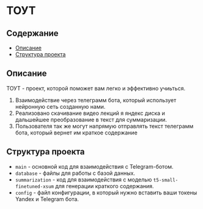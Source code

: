 # ТОУТ

## Содержание
- [Описание](#описание)
- [Структура проекта](#структурапроекта)

## Описание
ТОУТ - проект, которой поможет вам легко и эффективно учиьться.
1) Взаимодействие через телеграмм бота, который использует нейронную сеть созданную нами.
2) Реализовано скачивание видео лекций я яндекс диска и дальшейшее преобразование в текст для суммаризации.
3) Пользователя так же могут напрямую отправлять текст телеграмм бота, который вернет им краткое содержание

## Структура проекта

- `main` - основной код для взаимодействия с Telegram-ботом.
- `database` - файлы для работы с базой данных.
- `summarization` - код для взаимодействия с моделью `t5-small-finetuned-xsum` для генерации краткого содержания.
- `config` - файл конфигурации, в который нужно вставить ваши токены Yandex и Telegram бота.

